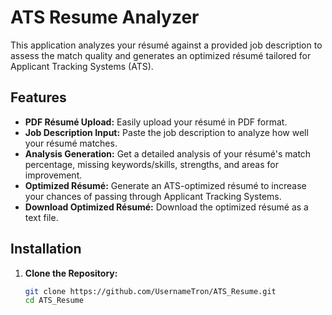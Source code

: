 # ATS Resume Analyzer

This application analyzes your résumé against a provided job description to assess the match quality and generates an optimized résumé tailored for Applicant Tracking Systems (ATS).

## Features

- **PDF Résumé Upload:** Easily upload your résumé in PDF format.
- **Job Description Input:** Paste the job description to analyze how well your résumé matches.
- **Analysis Generation:** Get a detailed analysis of your résumé's match percentage, missing keywords/skills, strengths, and areas for improvement.
- **Optimized Résumé:** Generate an ATS-optimized résumé to increase your chances of passing through Applicant Tracking Systems.
- **Download Optimized Résumé:** Download the optimized résumé as a text file.

## Installation

1. **Clone the Repository:**

   ```bash
   git clone https://github.com/UsernameTron/ATS_Resume.git
   cd ATS_Resume

